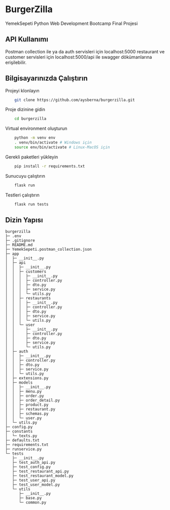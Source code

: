 # BurgerZilla

YemekSepeti Python Web Development Bootcamp Final Projesi

## API Kullanımı

Postman collection ile ya da 
auth servisleri için localhost:5000
restaurant ve customer servisleri için localhost:5000/api ile swagger dökümanlarına erişilebilir.

  
## Bilgisayarınızda Çalıştırın

Projeyi klonlayın

```bash
    git clone https://github.com/aysberna/burgerzilla.git
```

Proje dizinine gidin

```bash
    cd burgerzilla
```

Virtual environment oluşturun

```bash
    python -m venv env
    . venv/bin/activate # Windows için
    source env/bin/activate # Linux-MacOS için
```
Gerekli paketleri yükleyin

```bash
    pip install -r requirements.txt
```

Sunucuyu çalıştırın

```bash
    flask run
```

Testleri çalıştırın

```bash
    flask run tests
```

  
## Dizin Yapısı

```
burgerzilla
├─ .env
├─ .gitignore
├─ README.md
├─ YemekSepeti.postman_collection.json
├─ app
│  ├─ __init__.py
│  ├─ api
│  │  ├─ __init__.py
│  │  ├─ customers
│  │  │  ├─ __init__.py
│  │  │  ├─ controller.py
│  │  │  ├─ dto.py
│  │  │  ├─ service.py
│  │  │  └─ utils.py
│  │  ├─ restaurants
│  │  │  ├─ __init__.py
│  │  │  ├─ controller.py
│  │  │  ├─ dto.py
│  │  │  ├─ service.py
│  │  │  └─ utils.py
│  │  └─ user
│  │     ├─ __init__.py
│  │     ├─ controller.py
│  │     ├─ dto.py
│  │     ├─ service.py
│  │     └─ utils.py
│  ├─ auth
│  │  ├─ __init__.py
│  │  ├─ controller.py
│  │  ├─ dto.py
│  │  ├─ service.py
│  │  └─ utils.py
│  ├─ extensions.py
│  ├─ models
│  │  ├─ __init__.py
│  │  ├─ menu.py
│  │  ├─ order.py
│  │  ├─ order_detail.py
│  │  ├─ product.py
│  │  ├─ restaurant.py
│  │  ├─ schemas.py
│  │  └─ user.py
│  └─ utils.py
├─ config.py
├─ constants
│  └─ texts.py
├─ defaults.txt
├─ requirements.txt
├─ runservice.py
└─ tests
   ├─ __init__.py
   ├─ test_auth_api.py
   ├─ test_config.py
   ├─ test_restaurant_api.py
   ├─ test_restaurant_model.py
   ├─ test_user_api.py
   ├─ test_user_model.py
   └─ utils
      ├─ __init__.py
      ├─ base.py
      └─ common.py

```
  